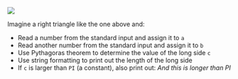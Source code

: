 ![](https://upload.wikimedia.org/wikipedia/commons/thumb/d/d2/Pythagorean.svg/390px-Pythagorean.svg.png)

Imagine a right triangle like the one above and:

- Read a number from the standard input and assign it to `a`
- Read another number from the standard input and assign it to `b`
- Use Pythagoras theorem to determine the value of the long side `c`
- Use string formatting to print out the length of the long side
- If `c` is larger than `PI` (a constant), also print out: *And this is longer than PI*
